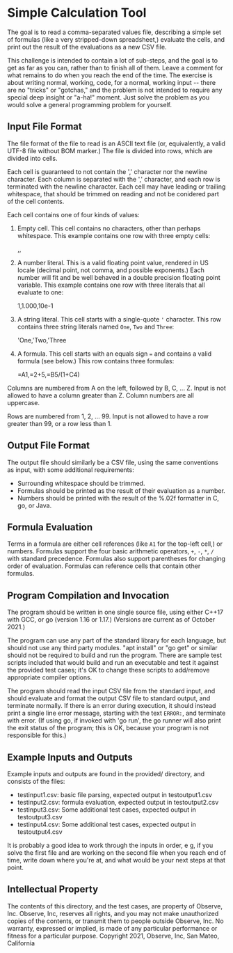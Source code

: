 Simple Calculation Tool
=======================

The goal is to read a comma-separated values file, describing a simple set of
formulas (like a very stripped-down spreadsheet,) evaluate the cells, and print
out the result of the evaluations as a new CSV file.

This challenge is intended to contain a lot of sub-steps, and the goal is to
get as far as you can, rather than to finish all of them. Leave a comment for
what remains to do when you reach the end of the time. The exercise is about
writing normal, working, code, for a normal, working input -- there are no
"tricks" or "gotchas," and the problem is not intended to require any special
deep insight or "a-ha!" moment. Just solve the problem as you would solve a
general programming problem for yourself.

Input File Format
-----------------

The file format of the file to read is an ASCII text file (or, equivalently, a
valid UTF-8 file without BOM marker.) The file is divided into rows, which are
divided into cells.

Each cell is guaranteed to not contain the ',' character nor the newline
character. Each column is separated with the ',' character, and each row is
terminated with the newline character. Each cell may have leading or trailing
whitespace, that should be trimmed on reading and not be conidered part of the
cell contents.

Each cell contains one of four kinds of values:

1. Empty cell. This cell contains no characters, other than perhaps whitespace.
   This example contains one row with three empty cells:

    ,,

2. A number literal. This is a valid floating point value, rendered in US
   locale (decimal point, not comma, and possible exponents.) Each number will
   fit and be well behaved in a double precision floating point variable. This
   example contains one row with three literals that all evaluate to one:

    1,1.000,10e-1

3. A string literal. This cell starts with a single-quote `'` character. This
   row contains three string literals named `One`, `Two` and `Three`:

    'One,'Two,'Three

4. A formula. This cell starts with an equals sign `=` and contains a valid
   formula (see below.) This row contains three formulas:

    =A1,=2+5,=B5/(1+C4)

Columns are numbered from A on the left, followed by B, C, ... Z. Input is not
allowed to have a column greater than Z. Column numbers are all uppercase.

Rows are numbered from 1, 2, ... 99. Input is not allowed to have a row greater
than 99, or a row less than 1.

Output File Format
------------------

The output file should similarly be a CSV file, using the same conventions as
input, with some additional requirements:

* Surrounding whitespace should be trimmed.
* Formulas should be printed as the result of their evaluation as a number.
* Numbers should be printed with the result of the %.02f formatter in C, go, or
  Java.

Formula Evaluation
------------------

Terms in a formula are either cell references (like `A1` for the top-left
cell,) or numbers. Formulas support the four basic arithmetic operators, `+`,
`-`, `*`, `/` with standard precedence. Formulas also support parentheses for
changing order of evaluation. Formulas can reference cells that contain other
formulas.

Program Compilation and Invocation
----------------------------------

The program should be written in one single source file, using either C++17
with GCC, or go (version 1.16 or 1.17.) (Versions are current as of October
2021.)

The program can use any part of the standard library for each language, but
should not use any third party modules. "apt install" or "go get" or similar
should not be required to build and run the program. There are sample test
scripts included that would build and run an executable and test it against the
provided test cases; it's OK to change these scripts to add/remove appropriate
compiler options.

The program should read the input CSV file from the standard input, and should
evaluate and format the output CSV file to standard output, and terminate
normally. If there is an error during execution, it should instead print a
single line error message, starting with the text `ERROR:`, and terminate with
error. (If using go, if invoked with 'go run', the go runner will also print
the exit status of the program; this is OK, because your program is not
responsible for this.)

Example Inputs and Outputs
--------------------------

Example inputs and outputs are found in the provided/ directory, and consists
of the files:

- testinput1.csv: basic file parsing, expected output in testoutput1.csv
- testinput2.csv: formula evaluation, expected output in testoutput2.csv
- testinput3.csv: Some additional test cases, expected output in testoutput3.csv
- testinput4.csv: Some additional test cases, expected output in testoutput4.csv

It is probably a good idea to work through the inputs in order, e g, if you
solve the first file and are working on the second file when you reach end of
time, write down where you're at, and what would be your next steps at that
point.

Intellectual Property
---------------------

The contents of this directory, and the test cases, are property of Observe,
Inc.  Observe, Inc, reserves all rights, and you may not make unauthorized
copies of the contents, or transmit them to people outside Observe, Inc. No
warranty, expressed or implied, is made of any particular performance or
fitness for a particular purpose.
Copyright 2021, Observe, Inc, San Mateo, California

